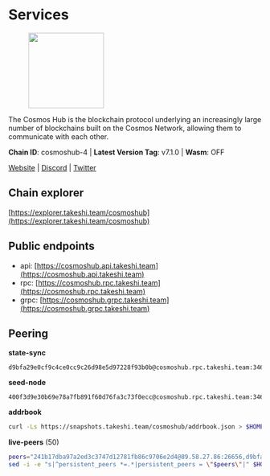 # Services

<figure><img src="https://raw.githubusercontent.com/kj89/testnet_manuals/main/pingpub/logos/cosmoshub.png" width="150" alt=""><figcaption></figcaption></figure>

The Cosmos Hub is the blockchain protocol underlying an  increasingly large number of blockchains built on the  Cosmos Network, allowing them to communicate with each other.

**Chain ID**: cosmoshub-4 | **Latest Version Tag**: v7.1.0 | **Wasm**: OFF

[Website](https://hub.cosmos.network) | [Discord](https://discord.gg/cosmosnetwork) | [Twitter](https://twitter.com/cosmoshub)




## Chain explorer
[https://explorer.takeshi.team/cosmoshub](https://explorer.takeshi.team/cosmoshub)

## Public endpoints

* api: [https://cosmoshub.api.takeshi.team](https://cosmoshub.api.takeshi.team)
* rpc: [https://cosmoshub.rpc.takeshi.team](https://cosmoshub.rpc.takeshi.team)
* grpc: [https://cosmoshub.grpc.takeshi.team](https://cosmoshub.grpc.takeshi.team)

## Peering

**state-sync**

```text
d9bfa29e0cf9c4ce0cc9c26d98e5d97228f93b0b@cosmoshub.rpc.takeshi.team:34656
```

**seed-node**

```text
400f3d9e30b69e78a7fb891f60d76fa3c73f0ecc@cosmoshub.rpc.takeshi.team:34659
```

**addrbook**
```bash
curl -Ls https://snapshots.takeshi.team/cosmoshub/addrbook.json > $HOME/.gaia/config/addrbook.json
```

**live-peers** (50)
```bash
peers="241b17dba97a2ed3c3747d12781fb86c9706e2d4@89.58.27.86:26656,d9bfa29e0cf9c4ce0cc9c26d98e5d97228f93b0b@65.109.88.38:34656,6ea2ef7d3dd5d6967708a0b31eed85ba090a90a1@65.108.121.190:12010,c14d39422b5d70d9084d19d286c7427c0762cdfc@162.55.92.114:2010,344d87e04fdf04be760da5069a59d9a489b886a6@52.14.44.1:26656,ba3bacc714817218562f743178228f23678b2873@34.141.15.99:26656,2eb0e5e53401c51535c13250aba5fe98374ba7f0@51.210.32.145:26656,e726816f42831689eab9378d5d577f1d06d25716@176.9.188.21:26656,c1e437f73b8889b78ea34981e7c349157ad80284@107.135.15.66:26656,a94dff85ed430f0475f41fe306c82b7eb7f6e858@51.91.153.78:31649,56783b7e98eed68ec8af791248154f3cc53056d1@34.159.35.95:26656,1cce99042f884d669e7287e3e362bff8e385c63e@46.4.79.183:26726,b42484b41d77d4b08ebd2eddd99d5c16e0a38edf@159.69.168.248:16203,44594a57ce538a21f8558bcb1c9ce560ad879e3e@15.235.114.84:26656,213857e741833d17275ea559bb2d0342398cec99@35.245.206.45:26656,9d048653fa4d98e6c0760ed0c54ad2d257ba46df@65.108.137.34:26656,ac1b200a18edba2cc1748c037f26d3cdea794541@35.189.171.215:26656,dd53fa5cfb6a604feb80860d47506d0dd84baa12@142.132.210.234:26656,bd410d4564f7e0dd9a0eb16a64c337a059e11b80@47.103.35.130:26656,8707282f51ebfba828c08a7316ca84ed5667a0f5@74.118.142.175:26656,1d02b4300c6b6fd1123a20502f0b3c0ce3b73654@88.198.16.9:26656,b533749dfe0dc09eff1dfb2adf83108f9125ee1c@162.55.97.111:26656,e0ab6c5cc86959853f499236b8297344802ac5f4@5.161.139.201:26656,3084d6a288e20cbddac77b776906550c1029907a@65.109.41.3:27000,4ddba29a7dfa740a4edeb5c620c963f67f951e1d@5.9.72.212:2000,d54eacb237dfbc0eb934a45509f878eb3ea3a5b3@64.44.148.195:26656,73c2a86cc0d4b51c81bd0e36cee69f1731bcda0d@23.88.69.157:26656,371a781ed95b643d4758b3736ab827ce1cbe4e98@65.108.136.206:26656,14366cd10832875e1ad5cf6923991c6498788ed3@178.62.77.6:26090,71950462041283273efa597db443c556e70a9c17@3.38.173.31:26656,d5bf4870659c1d47f008691a64f970a56f0adb3c@80.190.132.234:56656,9e367e42b5dff11f12107582cb21a2a3aa97aca1@139.162.165.214:26656,f8ae898b130457bbbf05fd3d2e9ca4559bd528fd@37.120.245.157:26656,39f68cf5744a881ea73023bf4e02db36390cfb1f@146.190.59.8:26090,3da88430414ec9084c8983fe4d462cce655ff1f3@51.222.245.114:26656,64148c47e1424173e3dcf90ab90bf196c2971b15@88.218.224.118:26656,67685d93f2256caa7a2d53e3a104f9e437c3d247@95.216.114.244:26656,3bf3af1eb5ff17edcb3208b10713847ea499c970@81.36.70.21:26656,51c49b57b371e3645de715e0034236a8bd61965e@35.234.21.2:26656,5c7458d0bdaefecc5e9142302e07423d088a843e@34.142.220.216:11656,daa6d8314246ad65037a48ec2e2266eeea9d46f8@154.53.63.50:26656,7b15dce221b13ca353187b4f7219a94db6b71ad3@185.119.118.109:2000,b79e1d3a621bdafd3a8d9a49dff8f4737d0bedc9@52.73.168.104:26656,f58fa3aa606d321863effe34cfc7b22cfbfcbc2c@51.91.7.44:26656,546d4549fc264a4e9db5b9f1ffe5179d923cb586@46.4.81.211:26656,ca5011c44fd74d95e7fca487c69e301df195750c@65.108.122.246:26726,5dde13b98a2f69f54e0d5e3384fdc903bbb2dc30@172.93.214.11:26656,6a2f3ad43b13d5647bc95f491399c8dab108472f@170.64.164.123:26090,d9dbd30f7e9ae99dc05645f48f4637c2f4a14645@34.107.9.71:26656,cd372322e563832871672be23d8303508d4385a3@139.59.8.48:26090"
sed -i -e "s|^persistent_peers *=.*|persistent_peers = \"$peers\"|" $HOME/.gaia/config/config.toml
```
